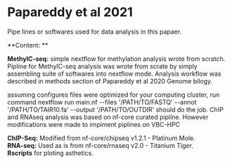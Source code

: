 # Papareddy et al 2021

Pipe lines or softwares used for data analysis in this papaer.<br/>

**Content: ** <br/> 

**MethylC-seq:** simple nextflow for methylation analysis wrote from scratch.<br/>
Pipline for MethylC-seq analysis was wrote from scrate by simply assembling suite of softwares  into nextflow mode. Analysis workflow was described in methods section of Papareddy et al 2020 Genome bilogy. <br/>

assuming configures files were optimized for your computing cluster, run command
nextflow run main.nf --files '/PATH/TO/FASTQ' --annot '/PATH/TO/TAIR10.fa' --output '/PATH/TO/OUTDIR'
should do the job.
ChIP and RNAseq analysis was based on nf-core curated pipline. However modifications were made to impiment piplines on VBC-HPC

**ChIP-Seq:** Modified from nf-core/chipseq v1.2.1 - Platinum Mole. <br/>
**RNA-seq:** Used as is from nf-core/rnaseq v2.0 - Titanium Tiger. <br/>
**Rscripts** for ploting asthetics.
